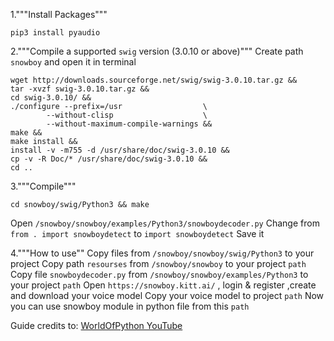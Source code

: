 1."""Install Packages"""
```sudo apt-get install python-pyaudio python3-pyaudio sox libpcre3 libpcre3-dev libatlas-base-dev &&
pip3 install pyaudio
```

2."""Compile a supported `swig` version (3.0.10 or above)"""
Create path `snowboy` and open it in terminal

```sudo su
wget http://downloads.sourceforge.net/swig/swig-3.0.10.tar.gz &&
tar -xvzf swig-3.0.10.tar.gz &&
cd swig-3.0.10/ &&   
./configure --prefix=/usr                  \
        --without-clisp                    \
        --without-maximum-compile-warnings &&
make &&
make install &&
install -v -m755 -d /usr/share/doc/swig-3.0.10 &&
cp -v -R Doc/* /usr/share/doc/swig-3.0.10 &&
cd ..
```

3."""Compile"""
```git clone https://github.com/Kitt-AI/snowboy &&
cd snowboy/swig/Python3 && make
```
Open `/snowboy/snowboy/examples/Python3/snowboydecoder.py`
Change from `from . import snowboydetect` to `import snowboydetect`
Save it


4."""How to use""
Copy files from `/snowboy/snowboy/swig/Python3` to your project
Copy path `resourses` from `/snowboy/snowboy` to your project `path`
Copy file `snowboydecoder.py` from `/snowboy/snowboy/examples/Python3` to your project `path`
Open `https://snowboy.kitt.ai/` , login & register ,create and download your voice model
Copy your voice model to project `path`
Now you can use snowboy module in python file from this `path`

Guide credits to: [WorldOfPython YouTube](https://www.youtube.com/watch?v=mUEm05ZAhhI)
